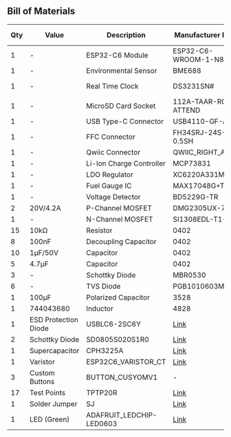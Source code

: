 ## Bill of Materials

| Qty | Value | Description | Manufacturer Part # | Package | Mouser Link |
|-----|-------|-------------|----------------------|---------|-------------|
| 1 | - | ESP32-C6 Module | ESP32-C6-WROOM-1-N8 | - | [Link](https://www.mouser.co.uk/datasheet/2/891/Espressif_ESP32_C6_WROOM_1__Datasheet_V0_1_PRELIMI-3239987.pdf) |
| 1 | - | Environmental Sensor | BME688 | LGA-8 | [Link](https://www.mouser.co.uk/datasheet/2/783/bst_bme688_fl000-2307034.pdf) |
| 1 | - | Real Time Clock | DS3231SN# | SOIC-16 | [Link](https://www.mouser.co.uk/datasheet/2/609/DS3231-3421123.pdf) |
| 1 | - | MicroSD Card Socket | 112A-TAAR-R03 ATTEND | - | [Link](https://www.attend.com.tw/data/download/file/112A-TAAR-R03.rar) |
| 1 | - | USB Type-C Connector | USB4110-GF-A | - | [Link](https://www.mouser.co.uk/datasheet/2/837/GCT_USB4110_Product_Drawing___20k_cycles-3455479.pdf) |
| 1 | - | FFC Connector | FH34SRJ-24S-0.5SH | - | [Link](https://www.mouser.co.uk/datasheet/2/185/FH34SRJ_24S_0_5SH_99__CL0580_1255_6_99_2DDrawing_0-1615044.pdf) |
| 1 | - | Qwiic Connector | QWIIC_RIGHT_ANGLE | - | [Link](https://www.mouser.co.uk/datasheet/2/813/Qwiic_Connector_Datasheet-1223982.pdf) |
| 1 | - | Li-Ion Charge Controller | MCP73831 | [Link](https://www.mouser.co.uk/datasheet/2/268/MCP73831_Family_Data_Sheet_DS20001984H-3441711.pdf) |
| 1 | - | LDO Regulator | XC6220A331MR-G | [Link](https://www.mouser.co.uk/datasheet/2/760/xc6220-3371556.pdf) |
| 1 | - | Fuel Gauge IC | MAX17048G+T10 | [Link](https://www.mouser.co.uk/datasheet/2/609/MAX17048_MAX17049-3469099.pdf) |
| 1 | - | Voltage Detector | BD5229G-TR | [Link](https://fscdn.rohm.com/en/products/databook/datasheet/ic/power/voltage_detector/bd52xxg-e.pdf) |
| 2 | 20V/4.2A | P-Channel MOSFET | DMG2305UX-7 | [Link](https://www.diodes.com/assets/Datasheets/DMG2305UX.pdf) |
| 1 | - | N-Channel MOSFET | SI1308EDL-T1-GE3 | [Link](https://www.vishay.com/doc?63399) |
| 15 | 10kΩ | Resistor | 0402 | [Link](https://www.mouser.com/ds/2/447/PYu-RC0402_51_RoHS_L_6_r-8721.pdf) |
| 8 | 100nF | Decoupling Capacitor | 0402 | [Link](https://eu.mouser.com/datasheet/2/40/cx5r_KGM-3223198.pdf) |
| 10 | 1µF/50V | Capacitor | 0402 | [Link](https://eu.mouser.com/datasheet/2/40/cx5r_KGM-3223198.pdf) |
| 5 | 4.7µF | Capacitor | 0402 | [Link](https://eu.mouser.com/datasheet/2/40/cx5r_KGM-3223198.pdf) |
| 3 | - | Schottky Diode | MBR0530 | [Link](https://www.onsemi.com/PowerSolutions/product.do?id=MBR0530T3G) |
| 6 | - | TVS Diode | PGB1010603MR | [Link](https://www.littelfuse.com/assetdocs/pulseguard-esd-suppressors-pgb1-datasheet?assetguid=8a337998-d54d-466b-be4e-dc5bcd1f9321) |
| 1 | 100µF | Polarized Capacitor | 3528 | [Link](https://www.mouser.co.uk/datasheet/2/396/mlcc02_e-1307760.pdf) |
| 1 | 744043680 | Inductor | 4828 | [link](https://www.we-online.com/components/products/datasheet/744043680.pdf) |
| 1 | ESD Protection Diode | USBLC6-2SC6Y | [Link](https://www.mouser.co.uk/datasheet/2/389/usblc6_2sc6y-1852505.pdf) |
| 2 | Schottky Diode | SD0805S020S1R0 | [Link](https://www.mouser.co.uk/datasheet/2/40/schottky-3165252.pdf) |
| 1 | Supercapacitor | CPH3225A | [Link](https://www.mouser.co.uk/datasheet/2/360/Seiko_Instruments_MicroBattery_E_20230330_2024Jan_-3561061.pdf) |
| 1 | Varistor | ESP32C6_VARISTOR_CT | [Link](https://www.mouser.co.uk/datasheet/2/358/typ_PFMF-1275918.pdf) |
| 3 | Custom Buttons | BUTTON_CUSYOMV1 | - |
| 17 | Test Points | TPTP20R | [Link](https://www.mouser.co.uk/datasheet/2/215/5265_5269-2935484.pdf) |
| 1 | Solder Jumper | SJ | [Link](https://www.mouser.co.uk/datasheet/2/210/ASC_WR-3314721.pdf) |
| 1 | LED (Green) | ADAFRUIT_LEDCHIP-LED0603 | [Link](https://www.3dcontentcentral.com/secure/download-model.aspx?catalogid=9481&id=681976) |
